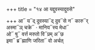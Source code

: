 +++
title = "१४ आ यद्दुवस्याद्दुवसे"

+++
आ᳓ य᳓द् दुवस्या᳓द् दुव᳓से न᳓ कारु᳓र्  
अस्मा᳓ञ् चक्रे᳓ · मानिय᳓स्य मेधा᳓  
ओ᳓ षु᳓ वर्त्त मरुतो वि᳓प्रम् अ᳓छ  
इमा᳓ ब्र᳓ह्माणि जरिता᳓ वो अर्चत्